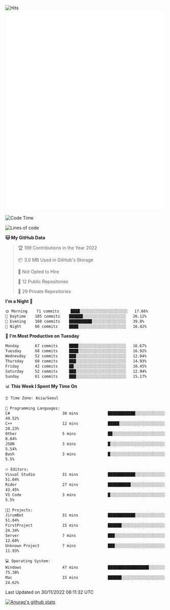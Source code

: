 ![Hits](https://hits.seeyoufarm.com/api/count/incr/badge.svg?url=https%3A%2F%2Fgithub.com%2Fkokose1234&count_bg=%2379C83D&title_bg=%23555555&icon=apple.svg&icon_color=%23E7E7E7&title=hits&edge_flat=false)
<br/>
![Metrics](https://github.com/kokose1234/kokose1234/blob/main/github-metrics.svg)

<!--START_SECTION:waka-->
![Code Time](http://img.shields.io/badge/Code%20Time-716%20hrs%2024%20mins-blue)

![Lines of code](https://img.shields.io/badge/From%20Hello%20World%20I%27ve%20Written-884%20Thousand%20lines%20of%20code-blue)

**🐱 My GitHub Data** 

> 🏆 199 Contributions in the Year 2022
 > 
> 📦 3.0 MB Used in GitHub's Storage 
 > 
> 🚫 Not Opted to Hire
 > 
> 📜 12 Public Repositories 
 > 
> 🔑 29 Private Repositories  
 > 
**I'm a Night 🦉** 

```text
🌞 Morning    71 commits     ████░░░░░░░░░░░░░░░░░░░░░   17.66% 
🌆 Daytime    105 commits    ██████░░░░░░░░░░░░░░░░░░░   26.12% 
🌃 Evening    160 commits    ██████████░░░░░░░░░░░░░░░   39.8% 
🌙 Night      66 commits     ████░░░░░░░░░░░░░░░░░░░░░   16.42%

```
📅 **I'm Most Productive on Tuesday** 

```text
Monday       67 commits     ████░░░░░░░░░░░░░░░░░░░░░   16.67% 
Tuesday      68 commits     ████░░░░░░░░░░░░░░░░░░░░░   16.92% 
Wednesday    52 commits     ███░░░░░░░░░░░░░░░░░░░░░░   12.94% 
Thursday     60 commits     ███░░░░░░░░░░░░░░░░░░░░░░   14.93% 
Friday       42 commits     ██░░░░░░░░░░░░░░░░░░░░░░░   10.45% 
Saturday     52 commits     ███░░░░░░░░░░░░░░░░░░░░░░   12.94% 
Sunday       61 commits     ███░░░░░░░░░░░░░░░░░░░░░░   15.17%

```


📊 **This Week I Spent My Time On** 

```text
⌚︎ Time Zone: Asia/Seoul

💬 Programming Languages: 
C#                       30 mins             ████████████░░░░░░░░░░░░░   49.52% 
C++                      12 mins             █████░░░░░░░░░░░░░░░░░░░░   20.23% 
Other                    5 mins              ██░░░░░░░░░░░░░░░░░░░░░░░   8.84% 
JSON                     3 mins              █░░░░░░░░░░░░░░░░░░░░░░░░   5.54% 
Bash                     3 mins              █░░░░░░░░░░░░░░░░░░░░░░░░   5.5%

🔥 Editors: 
Visual Studio            31 mins             ████████████░░░░░░░░░░░░░   51.04% 
Rider                    27 mins             ██████████░░░░░░░░░░░░░░░   43.45% 
VS Code                  3 mins              █░░░░░░░░░░░░░░░░░░░░░░░░   5.5%

🐱‍💻 Projects: 
JirumBot                 31 mins             ████████████░░░░░░░░░░░░░   51.04% 
FirstProject             15 mins             ██████░░░░░░░░░░░░░░░░░░░   24.34% 
Server                   7 mins              ███░░░░░░░░░░░░░░░░░░░░░░   12.68% 
Unknown Project          7 mins              ███░░░░░░░░░░░░░░░░░░░░░░   11.93%

💻 Operating System: 
Windows                  47 mins             ██████████████████░░░░░░░   75.38% 
Mac                      15 mins             ██████░░░░░░░░░░░░░░░░░░░   24.62%

```


 Last Updated on 30/11/2022 06:11:32 UTC
<!--END_SECTION:waka-->

[![Anurag's github stats](https://github-readme-stats.vercel.app/api?username=kokose1234&theme=dracula)](https://github.com/anuraghazra/github-readme-stats)



	
